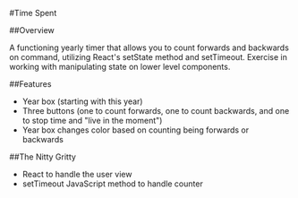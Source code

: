 #Time Spent

##Overview

A functioning yearly timer that allows you to count forwards and backwards on command, 
utilizing React's setState method and setTimeout. Exercise in working with manipulating state on lower
level components.

##Features

- Year box (starting with this year)
- Three buttons (one to count forwards, one to count backwards, and one to stop time and
"live in the moment")
- Year box changes color based on counting being forwards or backwards

##The Nitty Gritty

- React to handle the user view
- setTimeout JavaScript method to handle counter